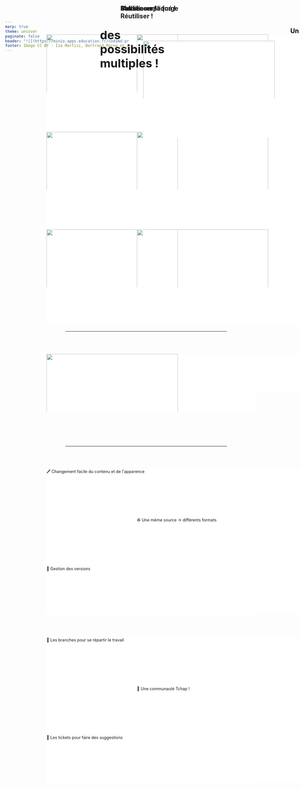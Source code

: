 ```yaml
---
marp: true
theme: uncover
paginate: false
header: "![](https://minio.apps.education.fr/codimd-prod/uploads/upload_2605e960a11e80bfff813ebf6db8910a.png)"
footer: Image CC BY - Iza Marfisi, Bertrand Marne et Alexandra Freitas-Alves
---
```


<style scoped>
h2 {position:absolute; top:0px; left:400px; font-size:1.4em}
h3 {position:absolute; font-size:36px; left:35%; z-index:1}
ul {columns:2; margin-top:70px; margin-left:-70px}
ul li {width:650px; height:180px; background-color:white; list-style-type:none;}
li img {max-height:180px; width:500px}
</style>

## Publier sur la forge
### des <br>possibilités <br>multiples !

- ![](https://minio.apps.education.fr/codimd-prod/uploads/upload_df350c5f66766eab70af0f87141e46e3.png)
- ![](https://minio.apps.education.fr/codimd-prod/uploads/upload_bfd730a0711f70a94b8c72307d7187de.png)
- ![](https://minio.apps.education.fr/codimd-prod/uploads/upload_60528786f295a82db838250f309ffe1d.png)
- ![](https://minio.apps.education.fr/codimd-prod/uploads/upload_824fd686d930657d2736e96aa60813c2.png)
- ![](https://minio.apps.education.fr/codimd-prod/uploads/upload_0486f1e1f30f9eab07fe752189acde82.png)
- ![](https://minio.apps.education.fr/codimd-prod/uploads/upload_798bf54d6a8fc470539324f7912fcbb9.png)

![komit potterie](https://forge.aeif.fr/lium/masquotte-castor-forge/-/raw/main/potterie_komit.svg)

---
<style scoped>
section {background-image: linear-gradient(to right, #000 5%, #fff 80%)}
div:nth-of-type(1){position:absolute; color:#EEE; left:60px}
ul li {margin-bottom:0.1em; list-style-type:none; margin-left:-1em; height:300px}
li img {width:410px; height:270px}
div:nth-of-type(2) li img { height:330px}
div:nth-of-type(2) {position:absolute; color:#EEE; right:30px; color:black; top:30px; font-weight:600!important; width:426px}
h2 {width:410px; text-align:left}
header img {padding:0px 5px; background:white; margin-left:-5px}
header img {opacity:0.4}
p{left:31%!important}
</style>

<div>

<!-- Faire un dégradé qui passe au blanc plus rapidement, dès le milieu -->

## Un nouvel univers

- ![](https://minio.apps.education.fr/codimd-prod/uploads/upload_093245fa82deeb34f31cd85083e52d1f.png)

</div>

![komit de base](https://forge.aeif.fr/lium/masquotte-castor-forge/-/raw/main/komit_de_base.svg)

<div>

## Pas si compliqué !

- ![](https://minio.apps.education.fr/codimd-prod/uploads/upload_5d090679753b27b40991cdff598f49e2.png)

</div>

---
<style scoped>
div:nth-of-type(1){position:absolute; left:40px; top:60px; width:386px}
ul li {margin-bottom:0.3em; font-size:0.9em; list-style-type:none; margin-left:-1em}
div:nth-of-type(2) {position:absolute; right:30px; top:70px; width:400px}
h2 {width:400px; text-align:left; font-size:1.4em}
p {top:27%; left:31.5%}
img[alt*="komit"] {height:300px; position:absolute;}
img[alt*="komit"]:nth-of-type(1) {margin-left:-70px}
img[alt*="komit"]:nth-of-type(2) {margin-left:50px!important}
</style>

<div>

## Modifier<br>Réutiliser !

- 🖊️ Changement facile du contenu et de l'apparence
- 💾 Gestion des versions
- ♻️ Une même source &rarr; différents formats

</div>

![komit fête](https://forge.aeif.fr/lium/masquotte-castor-forge/-/raw/main/komit_fete.svg)
![komit fête](https://forge.aeif.fr/lium/masquotte-castor-forge/-/raw/main/komit_fete.svg)
![komit fête](https://forge.aeif.fr/lium/masquotte-castor-forge/-/raw/main/komit_fete.svg)

<div>

## Collaborer !

- 🌿 Les branches pour se répartir le travail
- 💬 Les tickets pour faire des suggestions
- 👥 Une communauté Tchap !

</div>

<style>
p {position:absolute; top:25%; left:29.5%;}
img {width:450px}
header{margin:auto; top:0; left:0; background-color:transparent; width:100%; text-align:left; padding-left:20px}
header img {width:300px;}
footer {text-shadow:none}
</style>